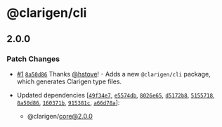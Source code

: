 # @clarigen/cli

## 2.0.0

### Patch Changes

- [#1](https://github.com/hstove/clarigen/pull/1) [`8a50d86`](https://github.com/hstove/clarigen/commit/8a50d86025c27e057da3d1808ba8568ac1fc536b) Thanks [@hstove](https://github.com/hstove)! - Adds a new `@clarigen/cli` package, which generates Clarigen type files.

- Updated dependencies [[`49f34e7`](https://github.com/hstove/clarigen/commit/49f34e7f039dd74a24173d26622548a324f49281), [`e5574db`](https://github.com/hstove/clarigen/commit/e5574db54c1f471c0b4df385a7c841ca53d74226), [`8026e65`](https://github.com/hstove/clarigen/commit/8026e65ec2aa06745d9543717c46f593d6a405c4), [`d5172b8`](https://github.com/hstove/clarigen/commit/d5172b8ff25d8568b8ba2db52a8776c590e1c727), [`5155718`](https://github.com/hstove/clarigen/commit/5155718a403848cf54358b2fbc034c645f13abda), [`8a50d86`](https://github.com/hstove/clarigen/commit/8a50d86025c27e057da3d1808ba8568ac1fc536b), [`160371b`](https://github.com/hstove/clarigen/commit/160371b87efc6e039bd617a970b71f14ddb9501d), [`915381c`](https://github.com/hstove/clarigen/commit/915381cbef6de70dc722bae888232322f58fb0ac), [`a66d78a`](https://github.com/hstove/clarigen/commit/a66d78a17746ff46c259d683d814c2296d199772)]:
  - @clarigen/core@2.0.0
